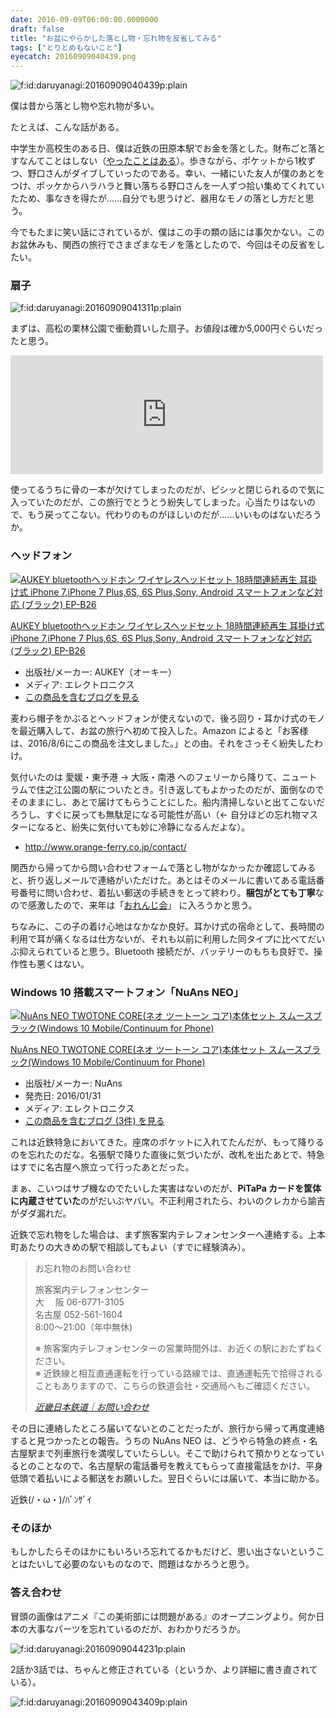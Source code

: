 ```yaml
---
date: 2016-09-09T06:00:00.0000000
draft: false
title: "お盆にやらかした落とし物・忘れ物を反省してみる"
tags: ["とりとめもないこと"]
eyecatch: 20160909040439.png
---
```

<p><span itemscope itemtype="http://schema.org/Photograph"><img src="20160909040439.png" alt="f:id:daruyanagi:20160909040439p:plain" title="f:id:daruyanagi:20160909040439p:plain" class="hatena-fotolife" itemprop="image"></span></p><p>僕は昔から落とし物や忘れ物が多い。</p><p>たとえば、こんな話がある。</p><p>中学生か高校生のある日、僕は近鉄の田原本駅でお金を落とした。財布ごと落とすなんてことはしない（<a href="https://blog.daruyanagi.jp/entry/2013/03/26/085950">&#x3084;&#x3063;&#x305F;&#x3053;&#x3068;&#x306F;&#x3042;&#x308B;</a>）。歩きながら、ポケットから1枚ずつ、野口さんがダイブしていったのである。幸い、一緒にいた友人が僕のあとをつけ、ポッケからハラハラと舞い落ちる野口さんを一人ずつ拾い集めてくれていたため、事なきを得たが……自分でも思うけど、器用なモノの落とし方だと思う。</p><p>今でもたまに笑い話にされているが、僕はこの手の類の話には事欠かない。このお盆休みも、関西の旅行でさまざまなモノを落としたので、今回はその反省をしたい。</p>

<div class="section">
<h3>扇子</h3>
<p><span itemscope itemtype="http://schema.org/Photograph"><img src="20160909041311.png" alt="f:id:daruyanagi:20160909041311p:plain" title="f:id:daruyanagi:20160909041311p:plain" class="hatena-fotolife" itemprop="image"></span></p><p>まずは、高松の栗林公園で衝動買いした扇子。お値段は確か5,000円ぐらいだったと思う。</p><p><iframe src="https://hatenablog-parts.com/embed?url=https%3A%2F%2Fblog.daruyanagi.jp%2Fentry%2F2015%2F07%2F06%2F185809" title="高松：栗林公園で涙ながらに扇子を買う - だるろぐ" class="embed-card embed-blogcard" scrolling="no" frameborder="0" style="display: block; width: 100%; height: 190px; max-width: 500px; margin: 10px 0px;"></iframe></p><p>使ってるうちに骨の一本が欠けてしまったのだが、ピシッと閉じられるので気に入っていたのだが、この旅行でとうとう紛失してしまった。心当たりはないので、もう戻ってこない。代わりのものがほしいのだが……いいものはないだろうか。</p>

</div>
<div class="section">
<h3>ヘッドフォン</h3>
<p><div class="hatena-asin-detail"><a href="http://www.amazon.co.jp/exec/obidos/ASIN/B01CG5DFIA/bestylesnet-22/"><img src="https://images-fe.ssl-images-amazon.com/images/I/41VA4d7%2BpiL._SL160_.jpg" class="hatena-asin-detail-image" alt="AUKEY bluetoothヘッドホン ワイヤレスヘッドセット 18時間連続再生 耳掛け式 iPhone 7,iPhone 7 Plus,6S, 6S Plus,Sony, Android スマートフォンなど対応 (ブラック) EP-B26" title="AUKEY bluetoothヘッドホン ワイヤレスヘッドセット 18時間連続再生 耳掛け式 iPhone 7,iPhone 7 Plus,6S, 6S Plus,Sony, Android スマートフォンなど対応 (ブラック) EP-B26"></a><div class="hatena-asin-detail-info"><p class="hatena-asin-detail-title"><a href="http://www.amazon.co.jp/exec/obidos/ASIN/B01CG5DFIA/bestylesnet-22/">AUKEY bluetoothヘッドホン ワイヤレスヘッドセット 18時間連続再生 耳掛け式 iPhone 7,iPhone 7 Plus,6S, 6S Plus,Sony, Android スマートフォンなど対応 (ブラック) EP-B26</a></p><ul><li><span class="hatena-asin-detail-label">出版社/メーカー:</span> AUKEY（オーキー）</li><li><span class="hatena-asin-detail-label">メディア:</span> エレクトロニクス</li><li><a href="http://d.hatena.ne.jp/asin/B01CG5DFIA/bestylesnet-22" target="_blank">この商品を含むブログを見る</a></li></ul></div><div class="hatena-asin-detail-foot"></div></div></p><p>麦わら帽子をかぶるとヘッドフォンが使えないので、後ろ回り・耳かけ式のモノを最近購入して、お盆の旅行へ初めて投入した。Amazon によると「お客様は、2016/8/6にこの商品を注文しました。」との由。それをさっそく紛失したわけ。</p><p>気付いたのは 愛媛・東予港 → 大阪・南港 へのフェリーから降りて、ニュートラムで住之江公園の駅についたとき。引き返してもよかったのだが、面倒なのでそのままにし、あとで届けてもらうことにした。船内清掃しないと出てこないだろうし、すぐに戻っても無駄足になる可能性が高い（← 自分ほどの忘れ物マスターになると、紛失に気付いても妙に冷静になるんだよな）。</p>

<ul>
<li><a href="http://www.orange-ferry.co.jp/contact/">http://www.orange-ferry.co.jp/contact/</a></li>
</ul><p>関西から帰ってから問い合わせフォームで落とし物がなかったか確認してみると、折り返しメールで連絡がいただけた。あとはそのメールに書いてある電話番号番号に問い合わせ、着払い郵送の手続きをとって終わり。<b>梱包がとても丁寧</b>なので感激したので、来年は「<a href="http://www.orange-ferry.co.jp/contact/">&#x304A;&#x308C;&#x3093;&#x3058;&#x4F1A;</a>」 に入ろうかと思う。</p><p>ちなみに、この子の着け心地はなかなか良好。耳かけ式の宿命として、長時間の利用で耳が痛くなるは仕方ないが、それも以前に利用した同タイプに比べてだいぶ抑えられていると思う。Bluetooth 接続だが、バッテリーのもちも良好で、操作性も悪くはない。</p>

</div>
<div class="section">
<h3>Windows 10 搭載スマートフォン「NuAns NEO」</h3>
<p><div class="hatena-asin-detail"><a href="http://www.amazon.co.jp/exec/obidos/ASIN/B018LQA0HM/bestylesnet-22/"><img src="https://images-fe.ssl-images-amazon.com/images/I/41AUPb8qI3L._SL160_.jpg" class="hatena-asin-detail-image" alt="NuAns NEO TWOTONE CORE(ネオ ツートーン コア)本体セット スムースブラック(Windows 10 Mobile/Continuum for Phone)" title="NuAns NEO TWOTONE CORE(ネオ ツートーン コア)本体セット スムースブラック(Windows 10 Mobile/Continuum for Phone)"></a><div class="hatena-asin-detail-info"><p class="hatena-asin-detail-title"><a href="http://www.amazon.co.jp/exec/obidos/ASIN/B018LQA0HM/bestylesnet-22/">NuAns NEO TWOTONE CORE(ネオ ツートーン コア)本体セット スムースブラック(Windows 10 Mobile/Continuum for Phone)</a></p><ul><li><span class="hatena-asin-detail-label">出版社/メーカー:</span> NuAns</li><li><span class="hatena-asin-detail-label">発売日:</span> 2016/01/31</li><li><span class="hatena-asin-detail-label">メディア:</span> エレクトロニクス</li><li><a href="http://d.hatena.ne.jp/asin/B018LQA0HM/bestylesnet-22" target="_blank">この商品を含むブログ (3件) を見る</a></li></ul></div><div class="hatena-asin-detail-foot"></div></div></p><p>これは近鉄特急においてきた。座席のポケットに入れてたんだが、もって降りるのを忘れたのだな。名張駅で降りた直後に気づいたが、改札を出たあとで、特急はすでに名古屋へ旅立って行ったあとだった。</p><p>まぁ、こいつはサブ機なのでたいした実害はないのだが、<b>PiTaPa カードを筐体に内蔵させていた</b>のがだいぶヤバい。不正利用されたら、わいのクレカから諭吉がダダ漏れだ。</p><p>近鉄で忘れ物をした場合は、まず旅客案内テレフォンセンターへ連絡する。上本町あたりの大きめの駅で相談してもよい（すでに経験済み）。</p>

<blockquote cite="http://www.kintetsu.jp/cs/otoiawase.html">
<p>お忘れ物のお問い合わせ</p><p>旅客案内テレフォンセンター<br />
大 　阪 06-6771-3105<br />
名古屋 052-561-1604<br />
8:00～21:00（年中無休)</p><p>※ 旅客案内テレフォンセンターの営業時間外は、お近くの駅におたずねください｡ <br />
※ 近鉄線と相互直通運転を行っている路線では、直通運転先で拾得されることもありますので、こちらの鉄道会社・交通局へもご確認ください。</p>

<cite><a href="http://www.kintetsu.jp/cs/otoiawase.html">&#x8FD1;&#x757F;&#x65E5;&#x672C;&#x9244;&#x9053;&#xFF5C;&#x304A;&#x554F;&#x3044;&#x5408;&#x308F;&#x305B;</a></cite>
</blockquote>
<p>その日に連絡したところ届いてないとのことだったが、旅行から帰って再度連絡すると見つかったとの報告。うちの NuAns NEO は、どうやら特急の終点・名古屋駅まで列車旅行を満喫していたらしい。そこで助けられて預かりとなっているとのことなので、名古屋駅の電話番号を教えてもらって直接電話をかけ、平身低頭で着払いによる郵送をお願いした。翌日ぐらいには届いて、本当に助かる。</p><p>近鉄(/・ω・)/ﾊﾞﾝｻﾞｲ</p>

</div>
<div class="section">
<h3>そのほか</h3>
<p>もしかしたらそのほかにもいろいろ忘れてるかもだけど、思い出さないということはたいして必要のないものなので、問題はなかろうと思う。</p>

</div>
<div class="section">
<h3>答え合わせ</h3>
<p>冒頭の画像はアニメ『この美術部には問題がある』のオープニングより。何か日本の大事なパーツを忘れているのだが、おわかりだろうか。</p><p><span itemscope itemtype="http://schema.org/Photograph"><img src="20160909044231.png" alt="f:id:daruyanagi:20160909044231p:plain" title="f:id:daruyanagi:20160909044231p:plain" class="hatena-fotolife" itemprop="image"></span></p><p>2話か3話では、ちゃんと修正されている（というか、より詳細に書き直されている）。</p><p><span itemscope itemtype="http://schema.org/Photograph"><img src="20160909043409.png" alt="f:id:daruyanagi:20160909043409p:plain" title="f:id:daruyanagi:20160909043409p:plain" class="hatena-fotolife" itemprop="image"></span></p>

</div>